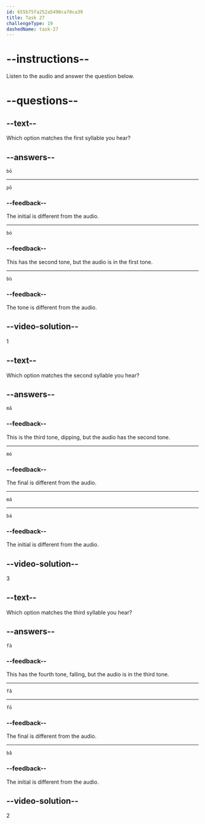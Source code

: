 ```yaml
---
id: 655b75fa252a5490ca70ca39
title: Task 27
challengeType: 19
dashedName: task-27
---
```


<!-- (Audio) A: bō, má, fǎ -->

# --instructions--

Listen to the audio and answer the question below.

# --questions--

## --text--

Which option matches the first syllable you hear?

## --answers--

`bō`

---

`pō`

### --feedback--

The initial is different from the audio.

---

`bó`

### --feedback--

This has the second tone, but the audio is in the first tone.

---

`bù`

### --feedback--

The tone is different from the audio.

## --video-solution--

1

## --text--

Which option matches the second syllable you hear?

## --answers--

`mǎ`

### --feedback--

This is the third tone, dipping, but the audio has the second tone.

---

`mó`

### --feedback--

The final is different from the audio.

---

`má`

---

`bá`

### --feedback--

The initial is different from the audio.

## --video-solution--

3

## --text--

Which option matches the third syllable you hear?

## --answers--

`fà`

### --feedback--

This has the fourth tone, falling, but the audio is in the third tone.

---

`fǎ`

---

`fō`

### --feedback--

The final is different from the audio.

---

`bǎ`

### --feedback--

The initial is different from the audio.

## --video-solution--

2
